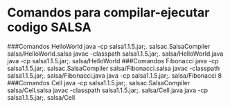 # Comandos para compilar-ejecutar codigo SALSA

###Comandos HelloWorld
java -cp salsa1.1.5.jar;. salsac.SalsaCompiler salsa/HelloWorld.salsa
javac -classpath salsa1.1.5.jar;. salsa/HelloWorld.java
java -cp salsa1.1.5.jar;. salsa/HelloWorld
###Comandos Fibonacci
java -cp salsa1.1.5.jar;. salsac.SalsaCompiler salsa/Fibonacci.salsa
javac -classpath salsa1.1.5.jar;. salsa/Fibonacci.java
java -cp salsa1.1.5.jar;. salsa/Fibonacci 8
###Comandos Cell
java -cp salsa1.1.5.jar;. salsac.SalsaCompiler salsa/Cell.salsa
javac -classpath salsa1.1.5.jar;. salsa/Cell.java
java -cp salsa1.1.5.jar;. salsa/Cell